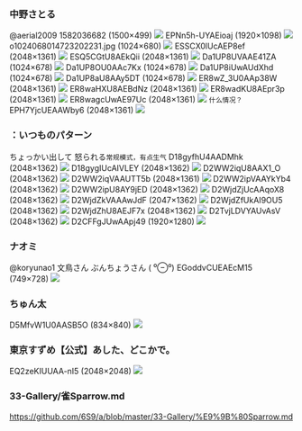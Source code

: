 ### 中野さとる
@aerial2009
1582036682 (1500×499)
![](https://pbs.twimg.com/profile_banners/100244329/1582036682)
EPNn5h-UYAEioaj (1920×1098)
![](https://pbs.twimg.com/media/EPNn5h-UYAEioaj?format=jpg&name=orig)
o1024068014723202231.jpg (1024×680)
![](https://stat.ameba.jp/user_images/20200305/06/onakans/f1/0a/j/o1024068014723202231.jpg)
ESSCX0lUcAEP8ef (2048×1361)
![](https://pbs.twimg.com/media/ESSCX0lUcAEP8ef?format=jpg&name=orig)
ESQ5CGtU8AEkQii (2048×1361)
![](https://pbs.twimg.com/media/ESQ5CGtU8AEkQii?format=jpg&name=orig)
Da1UP8UVAAE41ZA (1024×678)
![](https://pbs.twimg.com/media/Da1UP8UVAAE41ZA?format=jpg&name=orig)
Da1UP8OU0AAc7Kx (1024×678)
![](https://pbs.twimg.com/media/Da1UP8OU0AAc7Kx?format=jpg&name=orig)
Da1UP8iUwAUdXhd (1024×678)
![](https://pbs.twimg.com/media/Da1UP8iUwAUdXhd?format=jpg&name=orig)
Da1UP8aU8AAy5DT (1024×678)
![](https://pbs.twimg.com/media/Da1UP8aU8AAy5DT?format=jpg&name=orig)
ER8wZ_3U0AAp38W (2048×1361)
![](https://pbs.twimg.com/media/ER8wZ_3U0AAp38W?format=jpg&name=orig)
ER8waHXU8AEBdNz (2048×1361)
![](https://pbs.twimg.com/media/ER8waHXU8AEBdNz?format=jpg&name=orig)
ER8wadKU8AEpr3p (2048×1361)
![](https://pbs.twimg.com/media/ER8wadKU8AEpr3p?format=jpg&name=orig)
ER8wagcUwAE97Uc (2048×1361)
![](https://pbs.twimg.com/media/ER8wagcUwAE97Uc?format=jpg&name=orig)
`什么情况？`EPH7YjcUEAAWby6 (2048×1361)
![](https://pbs.twimg.com/media/EPH7YjcUEAAWby6?format=jpg&name=orig)

### ：いつものパターン
ちょっかい出して
怒られる`常规模式，有点生气`
D18gyfhU4AADMhk (2048×1362)
![](https://pbs.twimg.com/media/D18gyfhU4AADMhk?format=jpg&name=orig)
D18gygIUcAIVLEY (2048×1362)
![](https://pbs.twimg.com/media/D18gygIUcAIVLEY?format=jpg&name=orig)
D2WW2iqU8AAX1_O (2048×1362)
![](https://pbs.twimg.com/media/D2WW2iqU8AAX1_O?format=jpg&name=orig)
D2WW2iqVAAUTT5b (2048×1361)
![](https://pbs.twimg.com/media/D2WW2iqVAAUTT5b?format=jpg&name=orig)
D2WW2ipVAAYkYb4 (2048×1362)
![](https://pbs.twimg.com/media/D2WW2ipVAAYkYb4?format=jpg&name=orig)
D2WW2ipU8AY9jED (2048×1362)
![](https://pbs.twimg.com/media/D2WW2ipU8AY9jED?format=jpg&name=orig)
D2WjdZjUcAAqoX8 (2048×1362)
![](https://pbs.twimg.com/media/D2WjdZjUcAAqoX8?format=jpg&name=orig)
D2WjdZkVAAAwJdF (2047×1362)
![](https://pbs.twimg.com/media/D2WjdZkVAAAwJdF?format=jpg&name=orig)
D2WjdZfUkAI9OU5 (2048×1362)
![](https://pbs.twimg.com/media/D2WjdZfUkAI9OU5?format=jpg&name=orig)
D2WjdZhU8AEJF7x (2048×1362)
![](https://pbs.twimg.com/media/D2WjdZhU8AEJF7x?format=jpg&name=orig)
D2TvjLDVYAUvAsV (2048×1362)
![](https://pbs.twimg.com/media/D2TvjLDVYAUvAsV?format=jpg&name=orig)
D2CFFgJUwAApj49 (1920×1280)
![](https://pbs.twimg.com/media/D2CFFgJUwAApj49?format=jpg&name=orig)

### ナオミ
@koryunao1
文鳥さん  ぶんちょうさん ( ⁰⊖⁰)
EGoddvCUEAEcM15 (749×728)
![](https://pbs.twimg.com/media/EGoddvCUEAEcM15?format=jpg&name=orig)

### ちゅん太
D5MfvW1U0AASB5O (834×840)
![](https://pbs.twimg.com/media/D5MfvW1U0AASB5O?format=jpg&name=orig)

### 東京すずめ【公式】あした、どこかで。
EQ2zeKIUUAA-nI5 (2048×2048)
![](https://pbs.twimg.com/media/EQ2zeKIUUAA-nI5?format=jpg&name=orig)

### 33-Gallery/雀Sparrow.md
https://github.com/6S9/a/blob/master/33-Gallery/%E9%9B%80Sparrow.md
